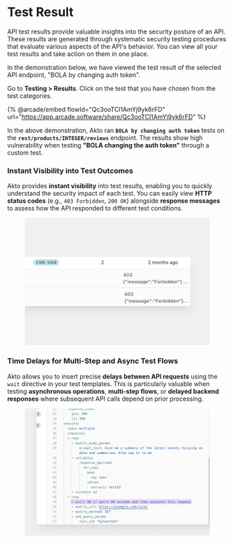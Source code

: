 # Test Result

API test results provide valuable insights into the security posture of an API. These results are generated through systematic security testing procedures that evaluate various aspects of the API's behavior. You can view all your test results and take action on them in one place.

In the demonstration below, we have viewed the test result of the selected API endpoint, "BOLA by changing auth token".&#x20;

Go to **Testing > Results**. Click on the test that you have chosen from the test categories.

{% @arcade/embed flowId="Qc3ooTCl1AmYj9yk6rFD" url="https://app.arcade.software/share/Qc3ooTCl1AmYj9yk6rFD" %}

In the above demonstration, Akto ran **`BOLA by changing auth token`** tests on the **`rest/products/INTEGER/reviews`** endpoint. The results show high vulnerability when testing **"BOLA changing the auth token"** through a custom test.

### Instant Visibility into Test Outcomes

Akto provides **instant visibility** into test results, enabling you to quickly understand the security impact of each test. You can easily view **HTTP status codes** (e.g., `403 Forbidden`, `200 OK`) alongside **response messages** to assess how the API responded to different test conditions.&#x20;

<figure><img src="../../.gitbook/assets/image (1) (1) (1) (1).png" alt=""><figcaption></figcaption></figure>

### Time Delays for Multi-Step and Async Test Flows

Akto allows you to insert precise **delays between API requests** using the `wait` directive in your test templates. This is particularly valuable when testing **asynchronous operations**, **multi-step flows**, or **delayed backend responses** where subsequent API calls depend on prior processing.

<figure><img src="../../.gitbook/assets/image (118).png" alt=""><figcaption></figcaption></figure>
